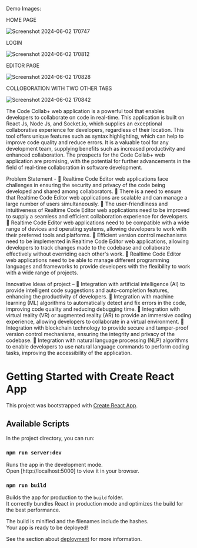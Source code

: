 Demo Images:

HOME PAGE 

![Screenshot 2024-06-02 170747](https://github.com/mohIT0117/Code-Collab-App/assets/100521237/a8d66c09-4d43-481d-a413-aaac858d1ebd)


LOGIN

![Screenshot 2024-06-02 170812](https://github.com/mohIT0117/Code-Collab-App/assets/100521237/b7399d3c-323a-4c96-8ca2-724231ecebd5)

EDITOR PAGE

![Screenshot 2024-06-02 170828](https://github.com/mohIT0117/Code-Collab-App/assets/100521237/f6c5225c-196f-4168-8205-6659ef705464)


COLLOBORATION WITH TWO OTHER TABS

![Screenshot 2024-06-02 170842](https://github.com/mohIT0117/Code-Collab-App/assets/100521237/4528369a-871c-4f2f-9950-8e450bf75669)



The Code Collab+ web application is a powerful tool that enables developers to collaborate on code in real-time. 
This application is built on React Js, Node Js, and Socket.io, which supplies an exceptional collaborative experience for developers, regardless of their location. 
This tool offers unique features such as syntax highlighting, which can help to improve code quality and reduce errors. 
It is a valuable tool for any development team, supplying benefits such as increased productivity and enhanced collaboration. 
The prospects for the Code Collab+  web application are promising, with the potential for further advancements in the field of real-time collaboration in software development.

Problem Statement -
 Realtime Code Editor web applications face challenges in ensuring the security and privacy of the code being developed and shared among collaborators.
 There is a need to ensure that Realtime Code Editor web applications are scalable and can manage a large number of users simultaneously.
 The user-friendliness and intuitiveness of Realtime Code Editor web applications need to be improved to supply a seamless and efficient collaboration experience for developers.
 Realtime Code Editor web applications need to be compatible with a wide range of devices and operating systems, allowing developers to work with their preferred tools and platforms.
 Efficient version control mechanisms need to be implemented in Realtime Code Editor web applications, allowing developers to track changes made to the codebase and collaborate effectively without overriding each other's work.
 Realtime Code Editor web applications need to be able to manage different programming languages and frameworks to provide developers with the flexibility to work with a wide range of projects.

Innovative Ideas of project –
 Integration with artificial intelligence (AI) to provide intelligent code suggestions and auto-completion features, enhancing the productivity of developers.
 Integration with machine learning (ML) algorithms to automatically detect and fix errors in the code, improving code quality and reducing debugging time.
 Integration with virtual reality (VR) or augmented reality (AR) to provide an immersive coding experience, allowing developers to collaborate in a virtual environment.
 Integration with blockchain technology to provide secure and tamper-proof version control mechanisms, ensuring the integrity and privacy of the codebase.
 Integration with natural language processing (NLP) algorithms to enable developers to use natural language commands to perform coding tasks, improving the accessibility of the application.





# Getting Started with Create React App

This project was bootstrapped with [Create React App](https://github.com/facebook/create-react-app).

## Available Scripts

In the project directory, you can run:

### `npm run server:dev`

Runs the app in the development mode.\
Open [http://localhost:5000] to view it in your browser.

### `npm run build`

Builds the app for production to the `build` folder.\
It correctly bundles React in production mode and optimizes the build for the best performance.

The build is minified and the filenames include the hashes.\
Your app is ready to be deployed!

See the section about [deployment](https://facebook.github.io/create-react-app/docs/deployment) for more information.
